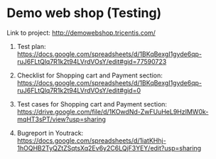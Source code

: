 # Demo web shop (Testing)

Link to project: http://demowebshop.tricentis.com/

1. Test plan: https://docs.google.com/spreadsheets/d/1BKqBexgI1gyde6qp-ruJ6FLtQlq7R1k2t94LVrdVOsY/edit#gid=77590723

2. Checklist for Shopping cart and Payment section: https://docs.google.com/spreadsheets/d/1BKqBexgI1gyde6qp-ruJ6FLtQlq7R1k2t94LVrdVOsY/edit#gid=0

3. Test cases for Shopping cart and Payment section: https://drive.google.com/file/d/1KOwdNd-ZwFUuHeL9HzIMW0k-mqHT3sPT/view?usp=sharing

4. Bugreport in Youtrack: https://docs.google.com/spreadsheets/d/1iatKHhj-1hOQHB2TyQZtZSqtsXq2Ev6y2C6LQjF3YEY/edit?usp=sharing
